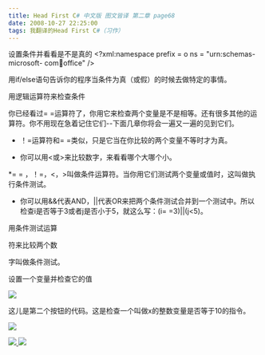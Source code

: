 ```yaml
---
title: Head First C# 中文版 图文皆译 第二章 page68
date: 2008-10-27 22:25:00
tags: 我翻译的Head First C#（习作）
---
```

设置条件并看看是不是真的  <?xml:namespace prefix = o ns = "urn:schemas-microsoft-
com:office:office" />

用if/else语句告诉你的程序当条件为真（或假）的时候去做特定的事情。

用逻辑运算符来检查条件

你已经看过= =运算符了，你用它来检查两个变量是不是相等。还有很多其他的运算符。你不用现在急着记住它们--下面几章你将会一遍又一遍的见到它们。

*  ！=运算符和= =类似，只是它当在你比较的两个变量不等时才为真。 

*  你可以用<或>来比较数字，来看看哪个大哪个小。 

*= =  ，！=，<，>叫做条件运算符。当你用它们测试两个变量或值时，这叫做执行条件测试。 

*  你可以用&&代表AND，||代表OR来把两个条件测试合并到一个测试中。所以检查i是否等于3或者j是否小于5，就这么写：(i= =3)||(j<5)。 

用条件测试运算

符来比较两个数

字叫做条件测试。

设置一个变量并检查它的值

![](https://p-blog.csdn.net/images/p_blog_csdn_net/cuipengfei1/EntryImages/20081027/%E6%88%AA%E5%9B%BE00633607431222925000.jpg)

这儿是第二个按钮的代码。这是检查一个叫做x的整数变量是否等于10的指令。

![](https://p-blog.csdn.net/images/p_blog_csdn_net/cuipengfei1/EntryImages/20081027/%E6%88%AA%E5%9B%BE01633607431223393750.jpg)



[ ![](https://profile.csdnimg.cn/5/2/5/3_cuipengfei1)
![](https://g.csdnimg.cn/static/user-reg-year/1x/11.png)
](https://blog.csdn.net/cuipengfei1)






